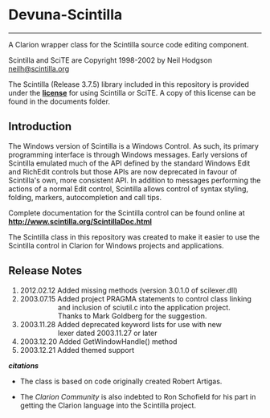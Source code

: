 # Devuna-Scintilla #

----------
A Clarion wrapper class for the Scintilla source code editing component.

Scintilla and SciTE are Copyright 1998-2002 by Neil Hodgson <neilh@scintilla.org>

The Scintilla (Release 3.7.5) library included in this repository is provided under the [**license**](scintilla_license.md) for using Scintilla or SciTE.  A copy of this license can be found in the documents folder.

## Introduction ##

The Windows version of Scintilla is a Windows Control. As such, its primary programming interface is through Windows messages. Early versions of Scintilla emulated much of the API defined by the standard Windows Edit and RichEdit controls but those APIs are now deprecated in favour of Scintilla's own, more consistent API. In addition to messages performing the actions of a normal Edit control, Scintilla allows control of syntax styling, folding, markers, autocompletion and call tips.

Complete documentation for the Scintilla control can be found online at **<http://www.scintilla.org/ScintillaDoc.html>**

The Scintilla class in this repository was created to make it easier to use the Scintilla control in Clarion for Windows projects and applications.

## Release Notes ##

1. 2012.02.12 Added missing methods (version 3.0.1.0 of scilexer.dll)
2. 2003.07.15 Added project PRAGMA statements to control class linking<br /> 
&nbsp;&nbsp;&nbsp;&nbsp;&nbsp;&nbsp;&nbsp;&nbsp;&nbsp;&nbsp;&nbsp;&nbsp;&nbsp;&nbsp;&nbsp;&nbsp;&nbsp;&nbsp;&nbsp;and inclusion of sciutil.c into the application project.<br />
&nbsp;&nbsp;&nbsp;&nbsp;&nbsp;&nbsp;&nbsp;&nbsp;&nbsp;&nbsp;&nbsp;&nbsp;&nbsp;&nbsp;&nbsp;&nbsp;&nbsp;&nbsp;&nbsp;Thanks to Mark Goldberg for the suggestion.
3. 2003.11.28 Added deprecated keyword lists for use with new<br />
&nbsp;&nbsp;&nbsp;&nbsp;&nbsp;&nbsp;&nbsp;&nbsp;&nbsp;&nbsp;&nbsp;&nbsp;&nbsp;&nbsp;&nbsp;&nbsp;&nbsp;&nbsp;&nbsp;lexer dated 2003.11.27 or later
4. 2003.12.20 Added GetWindowHandle() method
5. 2003.12.21 Added themed support

***citations***

- The class is based on code originally created Robert Artigas.

- The *Clarion Community* is also indebted to Ron Schofield for his part in getting the Clarion language into the Scintilla project.